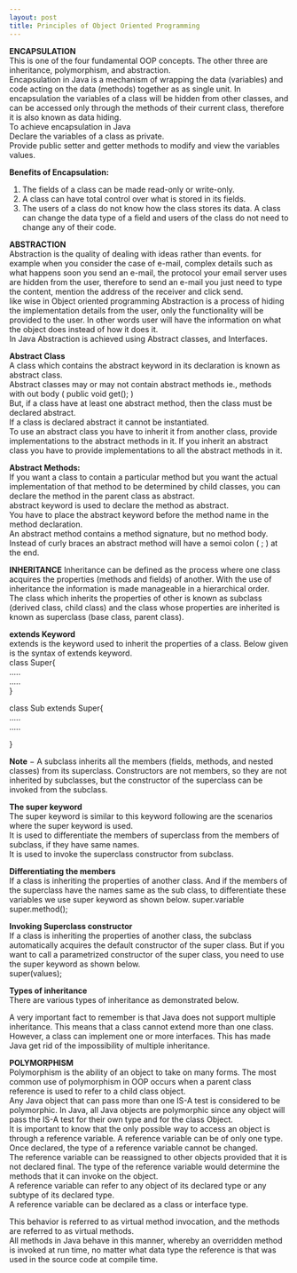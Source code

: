 ```yaml
---
layout: post
title: Principles of Object Oriented Programming
---
```


**ENCAPSULATION**<br />
This is one of the four fundamental OOP concepts. The other three are inheritance, polymorphism, and abstraction.<br />
Encapsulation in Java is a mechanism of wrapping the data (variables) and code acting on the data (methods) together as as single unit. In encapsulation the variables of a class will be hidden from other classes, and can be accessed only through the methods of their current class, therefore it is also known as data hiding.<br />
To achieve encapsulation in Java<br />
Declare the variables of a class as private.<br />
Provide public setter and getter methods to modify and view the variables values.<br />

**Benefits of Encapsulation:**<br />
1. The fields of a class can be made read-only or write-only.<br />
2. A class can have total control over what is stored in its fields.<br />
3. The users of a class do not know how the class stores its data. A class can change the data type of a field and users of the    class do not need to change any of their code.<br />

**ABSTRACTION**<br />
Abstraction is the quality of dealing with ideas rather than events. for example when you consider the case of e-mail, complex details such as what happens soon you send an e-mail, the protocol your email server uses are hidden from the user, therefore to send an e-mail you just need to type the content, mention the address of the receiver and click send.<br />
like wise in Object oriented programming Abstraction is a process of hiding the implementation details from the user, only the functionality will be provided to the user. In other words user will have the information on what the object does instead of how it does it.<br />
In Java Abstraction is achieved using Abstract classes, and Interfaces.<br />

**Abstract Class** <br />
A class which contains the abstract keyword in its declaration is known as abstract class.<br />
Abstract classes may or may not contain abstract methods ie., methods with out body ( public void get(); )<br />
But, if a class have at least one abstract method, then the class must be declared abstract.<br />
If a class is declared abstract it cannot be instantiated.<br />
To use an abstract class you have to inherit it from another class, provide implementations to the abstract methods in it.
If you inherit an abstract class you have to provide implementations to all the abstract methods in it.<br />

**Abstract Methods:**<br />
If you want a class to contain a particular method but you want the actual implementation of that method to be determined by child classes, you can declare the method in the parent class as abstract.<br />
abstract keyword is used to declare the method as abstract.<br />
You have to place the abstract keyword before the method name in the method declaration.<br />
An abstract method contains a method signature, but no method body.<br />
Instead of curly braces an abstract method will have a semoi colon ( ; ) at the end.<br />

**INHERITANCE**
Inheritance can be defined as the process where one class acquires the properties (methods and fields) of another. With the use of inheritance the information is made manageable in a hierarchical order.<br />
The class which inherits the properties of other is known as subclass (derived class, child class) and the class whose properties are inherited is known as superclass (base class, parent class).<br />

**extends Keyword**<br />
extends is the keyword used to inherit the properties of a class. Below given is the syntax of extends keyword.<br />
class Super{<br />
   .....<br />
   .....<br />
}<br />

class Sub extends Super{<br />
   .....<br />
   .....<br />

}<br />

**Note** − A subclass inherits all the members (fields, methods, and nested classes) from its superclass. Constructors are not members, so they are not inherited by subclasses, but the constructor of the superclass can be invoked from the subclass.<br />

**The super keyword**<br />
The super keyword is similar to this keyword following are the scenarios where the super keyword is used.<br />
It is used to differentiate the members of superclass from the members of subclass, if they have same names.<br />
It is used to invoke the superclass constructor from subclass.<br />

**Differentiating the members**<br />
If a class is inheriting the properties of another class. And if the members of the superclass have the names same as the sub class, to differentiate these variables we use super keyword as shown below.
super.variable<br />
super.method();<br />

**Invoking Superclass constructor**<br />
If a class is inheriting the properties of another class, the subclass automatically acquires the default constructor of the super class. But if you want to call a parametrized constructor of the super class, you need to use the super keyword as shown below.<br />
super(values);<br />

**Types of inheritance**<br />
There are various types of inheritance as demonstrated below.<br />
 
A very important fact to remember is that Java does not support multiple inheritance. This means that a class cannot extend more than one class.<br />
However, a class can implement one or more interfaces. This has made Java get rid of the impossibility of multiple inheritance.<br />

**POLYMORPHISM**<br />
Polymorphism is the ability of an object to take on many forms. The most common use of polymorphism in OOP occurs when a parent class reference is used to refer to a child class object.<br />
Any Java object that can pass more than one IS-A test is considered to be polymorphic. In Java, all Java objects are polymorphic since any object will pass the IS-A test for their own type and for the class Object.<br />
It is important to know that the only possible way to access an object is through a reference variable. A reference variable can be of only one type. Once declared, the type of a reference variable cannot be changed.<br />
The reference variable can be reassigned to other objects provided that it is not declared final. The type of the reference variable would determine the methods that it can invoke on the object.<br />
A reference variable can refer to any object of its declared type or any subtype of its declared type.<br /> A reference variable can be declared as a class or interface type.<br />

This behavior is referred to as virtual method invocation, and the methods are referred to as virtual methods. <br /> All methods in Java behave in this manner, whereby an overridden method is invoked at run time, no matter what data type the reference is that was used in the source code at compile time.<br /> 
